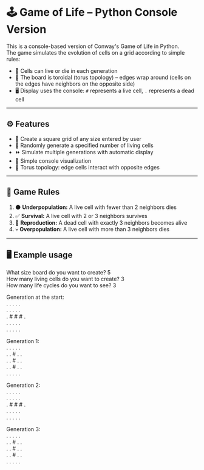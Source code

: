 # 🕹️ Game of Life – Python Console Version  

This is a console-based version of Conway's Game of Life in Python.  
The game simulates the evolution of cells on a grid according to simple rules:
- 🌱 Cells can live or die in each generation  
- 🔄 The board is toroidal (torus topology) – edges wrap around (cells on the edges have neighbors on the opposite side)  
- 🖥️ Display uses the console: `#` represents a live cell, `.` represents a dead cell  

---------------------------------------------------------------------

## ⚙️ Features

- 📐 Create a square grid of any size entered by user  
- 🎲 Randomly generate a specified number of living cells  
- ⏩ Simulate multiple generations with automatic display  
- 🖤 Simple console visualization  
- 🔄 Torus topology: edge cells interact with opposite edges  

---------------------------------------------------------------------

## 📜 Game Rules

1. ⚫ **Underpopulation:** A live cell with fewer than 2 neighbors dies  
2. ✅ **Survival:** A live cell with 2 or 3 neighbors survives  
3. 🌱 **Reproduction:** A dead cell with exactly 3 neighbors becomes alive  
4. 💀 **Overpopulation:** A live cell with more than 3 neighbors dies  

---------------------------------------------------------------------

## 🖥️ Example usage

What size board do you want to create? 5  
How many living cells do you want to create? 3  
How many life cycles do you want to see? 3  

Generation at the start:  
. . . . .  
. . . . .  
. # # # .  
. . . . .  
. . . . .  

Generation 1:  
. . . . .  
. . # . .  
. . # . .  
. . # . .  
. . . . .  

Generation 2:  
. . . . .  
. . . . .  
. # # # .  
. . . . .  
. . . . .  

Generation 3:  
. . . . .  
. . # . .  
. . # . .  
. . # . .  
. . . . .  
